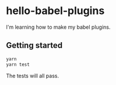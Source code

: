# hello-babel-plugins

I'm learning how to make my babel plugins.

## Getting started

```zsh
yarn
yarn test
```

The tests will all pass.
